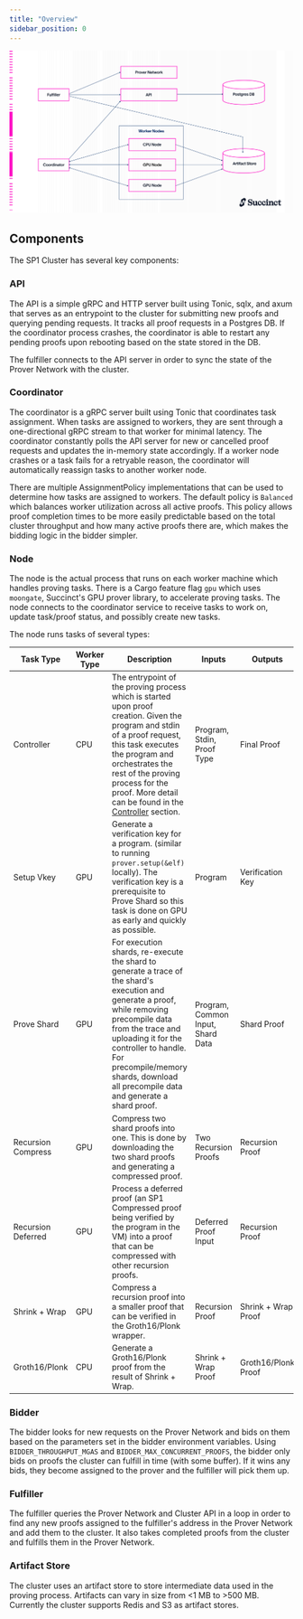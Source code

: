 ```yaml
---
title: "Overview"
sidebar_position: 0
---
```


![Architecture Diagram](./architecture.png)

## Components

The SP1 Cluster has several key components:

### API

The API is a simple gRPC and HTTP server built using Tonic, sqlx, and axum that serves as an entrypoint to the cluster for submitting new proofs and querying pending requests. It tracks all proof requests in a Postgres DB. If the coordinator process crashes, the coordinator is able to restart any pending proofs upon rebooting based on the state stored in the DB.

The fulfiller connects to the API server in order to sync the state of the Prover Network with the cluster.

### Coordinator

The coordinator is a gRPC server built using Tonic that coordinates task assignment. When tasks are assigned to workers, they are sent through a one-directional gRPC stream to that worker for minimal latency. The coordinator constantly polls the API server for new or cancelled proof requests and updates the in-memory state accordingly. If a worker node crashes or a task fails for a retryable reason, the coordinator will automatically reassign tasks to another worker node.

There are multiple AssignmentPolicy implementations that can be used to determine how tasks are assigned to workers. The default policy is `Balanced` which balances worker utilization across all active proofs. This policy allows proof completion times to be more easily predictable based on the total cluster throughput and how many active proofs there are, which makes the bidding logic in the bidder simpler.

### Node

The node is the actual process that runs on each worker machine which handles proving tasks. There is a Cargo feature flag `gpu` which uses `moongate`, Succinct's GPU prover library, to accelerate proving tasks. The node connects to the coordinator service to receive tasks to work on, update task/proof status, and possibly create new tasks.

The node runs tasks of several types:

| Task Type | Worker Type | Description | Inputs | Outputs |
| --- | --- | --- | --- | --- |
| Controller | CPU | The entrypoint of the proving process which is started upon proof creation. Given the program and stdin of a proof request, this task executes the program and orchestrates the rest of the proving process for the proof. More detail can be found in the [Controller](./controller) section. | Program, Stdin, Proof Type | Final Proof |
| Setup Vkey | GPU | Generate a verification key for a program. (similar to running `prover.setup(&elf)` locally). The verification key is a prerequisite to Prove Shard so this task is done on GPU as early and quickly as possible. | Program | Verification Key |
| Prove Shard | GPU | For execution shards, re-execute the shard to generate a trace of the shard's execution and generate a proof, while removing precompile data from the trace and uploading it for the controller to handle. For precompile/memory shards, download all precompile data and generate a shard proof. | Program, Common Input, Shard Data | Shard Proof |
| Recursion Compress | GPU | Compress two shard proofs into one. This is done by downloading the two shard proofs and generating a compressed proof. | Two Recursion Proofs | Recursion Proof |
| Recursion Deferred | GPU | Process a deferred proof (an SP1 Compressed proof being verified by the program in the VM) into a proof that can be compressed with other recursion proofs. | Deferred Proof Input | Recursion Proof |
| Shrink + Wrap | GPU | Compress a recursion proof into a smaller proof that can be verified in the Groth16/Plonk wrapper. | Recursion Proof | Shrink + Wrap Proof |
| Groth16/Plonk | CPU | Generate a Groth16/Plonk proof from the result of Shrink + Wrap. | Shrink + Wrap Proof | Groth16/Plonk Proof |

### Bidder

The bidder looks for new requests on the Prover Network and bids on them based on the parameters set in the bidder environment variables. Using `BIDDER_THROUGHPUT_MGAS` and `BIDDER_MAX_CONCURRENT_PROOFS`, the bidder only bids on proofs the cluster can fulfill in time (with some buffer). If it wins any bids, they become assigned to the prover and the fulfiller will pick them up.

### Fulfiller

The fulfiller queries the Prover Network and Cluster API in a loop in order to find any new proofs assigned to the fulfiller's address in the Prover Network and add them to the cluster. It also takes completed proofs from the cluster and fulfills them in the Prover Network.

### Artifact Store

The cluster uses an artifact store to store intermediate data used in the proving process. Artifacts can vary in size from &lt;1 MB to &gt;500 MB. Currently the cluster supports Redis and S3 as artifact stores.
